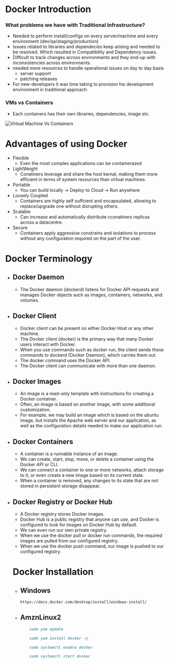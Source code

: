 # Docker Introduction
### What problems we have with Traditional Infrastructure?
- Needed to perform install/configs on every server/machine and every environment (dev/qa/staging/production)
- Issues related to libraries and dependecies keep arising and needed to be resolved. Which resulted in Compatibility and Dependency issues.
- Difficult to track changes across environments and they end-up with inconsistencies across environments.
- needed more resources to handle operational issues on day to day basis
    - server support
    - patching releases
- For new-developers it was time taking to provision his development environment in traditional approach.

### VMs vs Containers 
- Each containers has their own libraries, dependencies, image etc.

![Virtual Machine Vs Containers](https://k21academy.com/wp-content/uploads/2020/05/2020_05_13_12_19_07_PowerPoint_Slide_Show_Azure_AZ104_M01_Compute_ed1_-1536x701.png)

# Advantages of using Docker
- Flexible
    - Even the most complex applications can be containerazed
- LightWeight
    - Conatiners leverage and share the host kernal, making them more efficient in terms of system resources than virtual machines.
- Portable
    - You can build locally -> Deploy to Cloud -> Run anywhere
- Loosely Coupled
    - Containers are highly self suffcient and encapsulated, 
    allowing to replace/upgrade one without disrupting others.
- Scalable
    - Can increase and automatically distribute cconatiners replicas across a datacentre.
- Secure
    - Containers apply aggressive constrains and isolations to process without any configuration required on the part of the user.

# Docker Terminology 
- ## Docker Daemon
    - The Docker daemon (dockerd) listens for Docker API requests and manages Docker objects
such as images, containers, networks, and volumes.
- ## Docker Client
    - Docker client can be present on either Docker Host or any other machine.
    - The Docker client (docker) is the primary way that many Docker users interact with Docker.
    - When you use commands such as docker run, the client sends these commands to dockerd (Docker Daemon), which carries them out.
    - The docker command uses the Docker API.
    - The Docker client can communicate with more than one daemon.
- ## Docker Images
    - An image is a read-only template with instructions for creating a Docker container.
    - Often, an image is based on another image, with some additional customization.
    - For example, we may build an image which is based on the ubuntu image, but installs the
Apache web server and our application, as well as the configuration details needed to make
our application run.
- ## Docker Containers
    - A container is a runnable instance of an image.
    - We can create, start, stop, move, or delete a container using the Docker API or CLI.
    - We can connect a container to one or more networks, attach storage to it, or even create a new image based on its current state.
    - When a container is removed, any changes to its state that are not stored in persistent storage disappear.

- ## Docker Registry or Docker Hub
    - A Docker registry stores Docker images.
    - Docker Hub is a public registry that anyone can use, and Docker is configured to look for images on Docker Hub by default.
    - We can even run our own private registry.
    - When we use the docker pull or docker run commands, the required images are pulled from our configured registry.
    - When we use the docker push command, our image is pushed to our configured registry.

    # Docker Installation
     - ## Windows 
        ```https://docs.docker.com/desktop/install/windows-install/```

     - ## AmznLinux2 
        ```markdown
            sudo yum update

            sudo yum install docker -y

            sudo systemctl enable docker

            sudo systemctl start docker
        ```